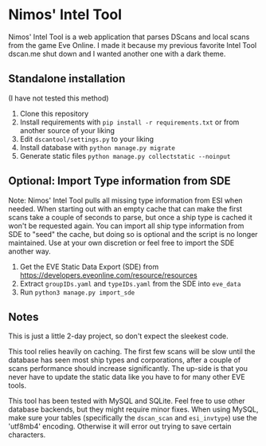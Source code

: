 # Nimos' Intel Tool

Nimos' Intel Tool is a web application that parses DScans and local scans from the game Eve Online.
I made it because my previous favorite Intel Tool dscan.me shut down and I wanted another one with a dark theme.

## Standalone installation

(I have not tested this method)

1. Clone this repository
2. Install requirements with `pip install -r requirements.txt` or from another source of your liking
3. Edit `dscantool/settings.py` to your liking
4. Install database with `python manage.py migrate`
5. Generate static files `python manage.py collectstatic --noinput`

## Optional: Import Type information from SDE

Note: Nimos' Intel Tool pulls all missing type information from ESI when needed. When starting out with an empty cache that can make the first scans take a couple of seconds to parse, but once a ship type is cached it won't be requested again. You can import all ship type information from SDE to "seed" the cache, but doing so is optional and the script is no longer maintained. Use at your own discretion or feel free to import the SDE another way.

1. Get the EVE Static Data Export (SDE) from https://developers.eveonline.com/resource/resources
2. Extract `groupIDs.yaml` and `typeIDs.yaml` from the SDE into `eve_data`
3. Run `python3 manage.py import_sde`

## Notes

This is just a little 2-day project, so don't expect the sleekest code.

This tool relies heavily on caching. The first few scans will be slow until the database has seen most ship types and corporations, after a couple of scans performance should increase significantly. The up-side is that you never have to update the static data like you have to for many other EVE tools.

This tool has been tested with MySQL and SQLite. Feel free to use other database backends, but they might require minor fixes. When using MySQL, make sure your tables (specifically the `dscan_scan` and `esi_invtype`) use the 'utf8mb4' encoding. Otherwise it will error out trying to save certain characters.
